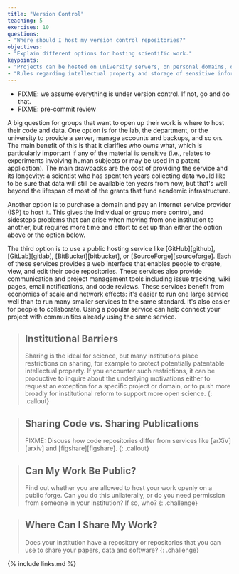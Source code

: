 ```yaml
---
title: "Version Control"
teaching: 5
exercises: 10
questions:
- "Where should I host my version control repositories?"
objectives:
- "Explain different options for hosting scientific work."
keypoints:
- "Projects can be hosted on university servers, on personal domains, or on public forges."
- "Rules regarding intellectual property and storage of sensitive information apply no matter where code and data are hosted."
---
```


*   FIXME: we assume everything is under version control.  If not, go and do that.
*   FIXME: pre-commit review

A big question for groups that want to open up their work is where to
host their code and data.  One option is for the lab, the department, or the
university to provide a server, manage accounts and backups, and so on.  The
main benefit of this is that it clarifies who owns what, which is particularly
important if any of the material is sensitive (i.e., relates to experiments
involving human subjects or may be used in a patent application).  The main
drawbacks are the cost of providing the service and its longevity: a scientist
who has spent ten years collecting data would like to be sure that data will
still be available ten years from now, but that's well beyond the lifespan of
most of the grants that fund academic infrastructure.

Another option is to purchase a domain and pay an Internet service provider
(ISP) to host it.  This gives the individual or group more control, and
sidesteps problems that can arise when moving from one institution to another,
but requires more time and effort to set up than either the option above or the
option below.

The third option is to use a public hosting service like
[GitHub][github], [GitLab][gitlab], [BitBucket][bitbucket], or
[SourceForge][sourceforge].  Each of these services provides a web
interface that enables people to create, view, and edit their code
repositories.  These services also provide communication and project
management tools including issue tracking, wiki pages, email
notifications, and code reviews.  These services benefit from
economies of scale and network effects: it's easier to run one large
service well than to run many smaller services to the same standard.
It's also easier for people to collaborate.  Using a popular service
can help connect your project with communities already using the same
service.

> ## Institutional Barriers
>
> Sharing is the ideal for science,
> but many institutions place restrictions on sharing,
> for example to protect potentially patentable intellectual property.
> If you encounter such restrictions,
> it can be productive to inquire about the underlying motivations
> either to request an exception for a specific project or domain,
> or to push more broadly for institutional reform to support more open science.
{: .callout}

> ## Sharing Code vs. Sharing Publications
>
> FIXME:  Discuss how code repositories
> differ from services like [arXiV][arxiv] and [figshare][figshare].
{: .callout}

> ## Can My Work Be Public?
>
> Find out whether you are allowed to host your work openly on a public forge.
> Can you do this unilaterally,
> or do you need permission from someone in your institution?
> If so, who?
{: .challenge}

> ## Where Can I Share My Work?
>
> Does your institution have a repository or repositories that you can
> use to share your papers, data and software?
{: .challenge}

{% include links.md %}
